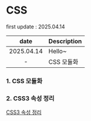 # CSS
first update : 2025.04.14

|date|Description|
|:--:|:--|
|2025.04.14|Hello~|
|-|CSS 모듈화|


### 1. CSS 모듈화

### 2. CSS3 속성 정리
[CSS3 속성 정리](CSS3.html)
